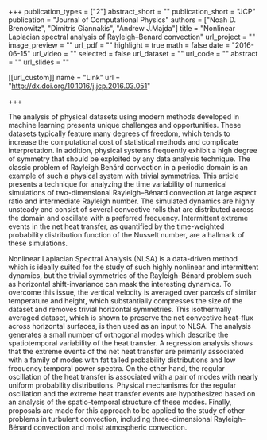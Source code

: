 +++
publication_types = ["2"]
abstract_short = ""
publication_short = "JCP"
publication = "Journal of Computational Physics"
authors = ["Noah D. Brenowitz", "Dimitris Giannakis", "Andrew J.Majda"]
title = "Nonlinear Laplacian spectral analysis of Rayleigh–Benard convection"
url_project = ""
image_preview = ""
url_pdf = ""
highlight = true
math = false
date = "2016-06-15"
url_video = ""
selected = false
url_dataset = ""
url_code = ""
abstract = ""
url_slides = ""

[[url_custom]]
    name = "Link"
    url = "http://dx.doi.org/10.1016/j.jcp.2016.03.051"

+++

The analysis of physical datasets using modern methods developed in machine learning presents unique challenges and opportunities. These datasets typically feature many degrees of freedom, which tends to increase the computational cost of statistical methods and complicate interpretation. In addition, physical systems frequently exhibit a high degree of symmetry that should be exploited by any data analysis technique. The classic problem of Rayleigh Benárd convection in a periodic domain is an example of such a physical system with trivial symmetries. This article presents a technique for analyzing the time variability of numerical simulations of two-dimensional Rayleigh–Bénard convection at large aspect ratio and intermediate Rayleigh number. The simulated dynamics are highly unsteady and consist of several convective rolls that are distributed across the domain and oscillate with a preferred frequency. Intermittent extreme events in the net heat transfer, as quantified by the time-weighted probability distribution function of the Nusselt number, are a hallmark of these simulations. 

Nonlinear Laplacian Spectral Analysis (NLSA) is a data-driven method which is ideally suited for the study of such highly nonlinear and intermittent dynamics, but the trivial symmetries of the Rayleigh–Bénard problem such as horizontal shift-invariance can mask the interesting dynamics. To overcome this issue, the vertical velocity is averaged over parcels of similar temperature and height, which substantially compresses the size of the dataset and removes trivial horizontal symmetries. This isothermally averaged dataset, which is shown to preserve the net convective heat-flux across horizontal surfaces, is then used as an input to NLSA. The analysis generates a small number of orthogonal modes which describe the spatiotemporal variability of the heat transfer. A regression analysis shows that the extreme events of the net heat transfer are primarily associated with a family of modes with fat tailed probability distributions and low frequency temporal power spectra. On the other hand, the regular oscillation of the heat transfer is associated with a pair of modes with nearly uniform probability distributions. Physical mechanisms for the regular oscillation and the extreme heat transfer events are hypothesized based on an analysis of the spatio-temporal structure of these modes. Finally, proposals are made for this approach to be applied to the study of other problems in turbulent convection, including three-dimensional Rayleigh–Bénard convection and moist atmospheric convection.
